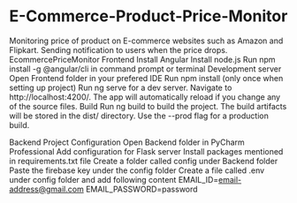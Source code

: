 # E-Commerce-Product-Price-Monitor
Monitoring price of product on E-commerce websites such as Amazon  and Flipkart. Sending notification to users when the price drops.
EcommercePriceMonitor
Frontend
Install Angular
Install node.js
Run npm install -g @angular/cli in command prompt or terminal
Development server
Open Frontend folder in your prefered IDE
Run npm install (only once when setting up project)
Run ng serve for a dev server. Navigate to http://localhost:4200/. The app will automatically reload if you change any of the source files.
Build
Run ng build to build the project. The build artifacts will be stored in the dist/ directory. Use the --prod flag for a production build.

Backend
Project Configuration
Open Backend folder in PyCharm Professional
Add configuration for Flask server
Install packages mentioned in requirements.txt file
Create a folder called config under Backend folder
Paste the firebase key under the config folder
Create a file called .env under config folder and add following content
EMAIL_ID=email-address@gmail.com
EMAIL_PASSWORD=password
